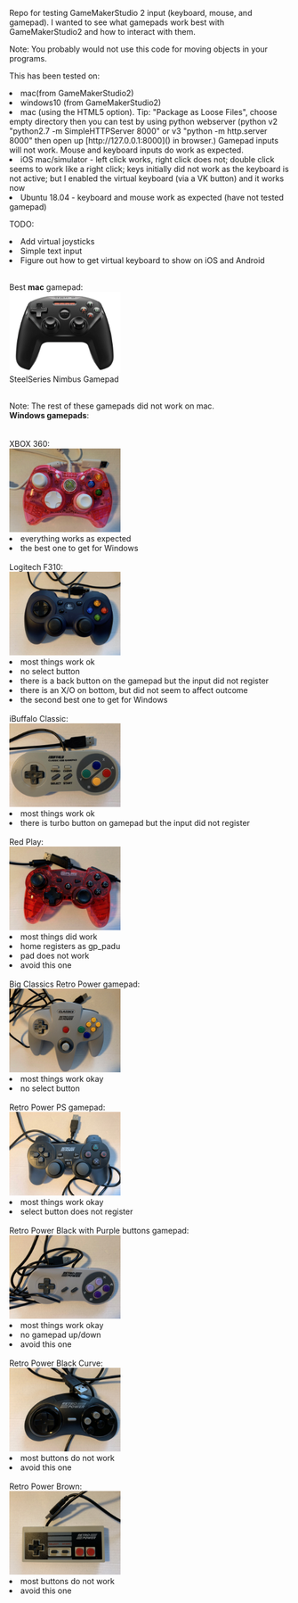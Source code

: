 Repo for testing GameMakerStudio 2 input (keyboard, mouse, and gamepad). I wanted to see what gamepads work best with GameMakerStudio2 and how to interact with them.

Note: You probably would not use this code for moving objects in your programs.

This has been tested on:
<li>mac(from GameMakerStudio2)
<li>windows10 (from GameMakerStudio2)
<li>mac (using the HTML5 option). Tip: "Package as Loose Files", choose empty directory then you can test by using python webserver (python v2 "python2.7 -m SimpleHTTPServer 8000" or v3 "python -m http.server 8000" then open up [http://127.0.0.1:8000]() in browser.) Gamepad inputs will not work. Mouse and keyboard inputs do work as expected.
<li>iOS mac/simulator - left click works, right click does not; double click seems to work like a right click; keys initially did not work as the keyboard is not active; but I enabled the virtual keyboard (via a VK button) and it works now
<li>Ubuntu 18.04 - keyboard and mouse work as expected (have not tested gamepad)


TODO:
<li>Add virtual joysticks
<li>Simple text input
<li>Figure out how to get virtual keyboard to show on iOS and Android


<br>
<br>


Best <b>mac</b> gamepad:<br>
<img src="gamepads/nimbus.png" width="200">
<br>
SteelSeries Nimbus Gamepad

<br>
Note: The rest of these gamepads did not work on mac.

<br>
<b>Windows gamepads</b>:<br>
<br>
<br>
XBOX 360:<br>
<img src="gamepads/xbox360.jpg" width="200">
<li>everything works as expected
<li>the best one to get for Windows

<br>
<br>
Logitech F310:<br>
<img src="gamepads/logitech_f310.jpg" width="200">
<li>most things work ok
<li>no select button
<li>there is a back button on the gamepad but the input did not register
<li>there is an X/O on bottom, but did not seem to affect outcome
<li>the second best one to get for Windows

<br>
<br>
iBuffalo Classic:<br>
<img src="gamepads/iBuffalo_classic.jpg" width="200">
<li>most things work ok
<li>there is turbo button on gamepad but the input did not register


<br>
<br>
Red Play:<br>
<img src="gamepads/play_red.jpg" width="200">
<li>most things did work
<li>home registers as gp_padu
<li>pad does not work
<li>avoid this one


<br>
<br>
Big Classics Retro Power gamepad:<br>
<img src="gamepads/retro_big_grey.jpg" width="200">
<li>most things work okay
<li>no select button


<br>
<br>
Retro Power PS gamepad:<br>
<img src="gamepads/retro_ps.jpg" width="200">
<li>most things work okay
<li>select button does not register


<br>
<br>
Retro Power Black with Purple buttons gamepad:<br>
<img src="gamepads/retro_grey_purple.jpg" width="200">
<li>most things work okay
<li>no gamepad up/down
<li>avoid this one


<br>
<br>
Retro Power Black Curve:<br>
<img src="gamepads/retro_black_curve.jpg" width="200">
<li>most buttons do not work
<li>avoid this one


<br>
<br>
Retro Power Brown:<br>
<img src="gamepads/retro_brown.jpg" width="200">
<li>most buttons do not work
<li>avoid this one

